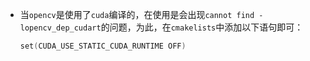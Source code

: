 * 当`opencv`是使用了`cuda`编译的，在使用是会出现`cannot find -lopencv_dep_cudart`的问题，为此，在`cmakelists`中添加以下语句即可：

  ```c++
  set(CUDA_USE_STATIC_CUDA_RUNTIME OFF)
  ```

  ​

